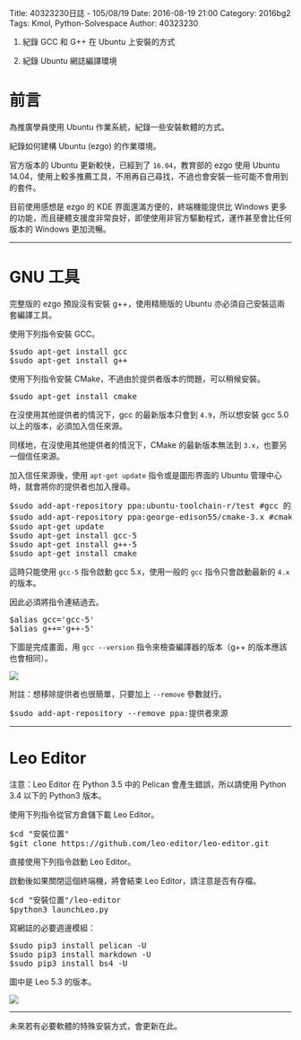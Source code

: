 Title: 40323230日誌 - 105/08/19
Date: 2016-08-19 21:00
Category: 2016bg2
Tags: Kmol, Python-Solvespace
Author: 40323230


1. 紀錄 GCC 和 G++ 在 Ubuntu 上安裝的方式

1. 紀錄 Ubuntu 網誌編譯環境

<!-- PELICAN_END_SUMMARY -->

前言
===

為推廣學員使用 Ubuntu 作業系統，紀錄一些安裝軟體的方式。

紀錄如何建構 Ubuntu (ezgo) 的作業環境。

官方版本的 Ubuntu 更新較快，已經到了 `16.04`，教育部的 ezgo 使用 Ubuntu 14.04，使用上較多推薦工具，不用再自己尋找，不過也會安裝一些可能不會用到的套件。

目前使用感想是 ezgo 的 KDE 界面還滿方便的，終端機能提供比 Windows 更多的功能，而且硬體支援度非常良好，即使使用非官方驅動程式，運作甚至會比任何版本的 Windows 更加流暢。

<hr>

GNU 工具
===

完整版的 ezgo 預設沒有安裝 g++，使用精簡版的 Ubuntu 亦必須自己安裝這兩套編譯工具。

使用下列指令安裝 GCC。

<pre>
$sudo apt-get install gcc
$sudo apt-get install g++
</pre>

使用下列指令安裝 CMake，不過由於提供者版本的問題，可以稍候安裝。

<pre>
$sudo apt-get install cmake
</pre>

在沒使用其他提供者的情況下，gcc 的最新版本只會到 `4.9`，所以想安裝 gcc 5.0 以上的版本，必須加入信任來源。

同樣地，在沒使用其他提供者的情況下，CMake 的最新版本無法到 `3.x`，也要另一個信任來源。

加入信任來源後，使用 `apt-get update` 指令或是圖形界面的 Ubuntu 管理中心時，就會將你的提供者也加入搜尋。

<pre>
$sudo add-apt-repository ppa:ubuntu-toolchain-r/test #gcc 的提供者
$sudo add-apt-repository ppa:george-edison55/cmake-3.x #cmake 的提供者
$sudo apt-get update
$sudo apt-get install gcc-5
$sudo apt-get install g++-5
$sudo apt-get install cmake
</pre>

這時只能使用 `gcc-5` 指令啟動 gcc 5.x，使用一般的 `gcc` 指令只會啟動最新的 `4.x` 的版本。

因此必須將指令連結過去。

<pre>
$alias gcc='gcc-5'
$alias g++='g++-5'
</pre>

下圖是完成畫面，用 `gcc --version` 指令來檢查編譯器的版本（g++ 的版本應該也會相同）。

<img src="http://i.imgur.com/8Di87en.png" >

附註：想移除提供者也很簡單，只要加上 `--remove` 參數就行。

<pre>
$sudo add-apt-repository --remove ppa:提供者來源
</pre>

<hr>

Leo Editor
===

注意：Leo Editor 在 Python 3.5 中的 Pelican 會產生錯誤，所以請使用 Python 3.4 以下的 Python3 版本。

使用下列指令從官方倉儲下載 Leo Editor。

<pre>
$cd "安裝位置"
$git clone https://github.com/leo-editor/leo-editor.git
</pre>

直接使用下列指令啟動 Leo Editor。

啟動後如果關閉這個終端機，將會結束 Leo Editor，請注意是否有存檔。

<pre>
$cd "安裝位置"/leo-editor
$python3 launchLeo.py
</pre>

寫網誌的必要週邊模組：

<pre>
$sudo pip3 install pelican -U
$sudo pip3 install markdown -U
$sudo pip3 install bs4 -U
</pre>

圖中是 Leo 5.3 的版本。

<img src="http://i.imgur.com/7VA7EXg.png" >

<hr>

未來若有必要軟體的特殊安裝方式，會更新在此。